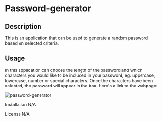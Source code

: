 # Password-generator

## Description
This is an application that can be used to generate a random password based on selected criteria.

## Usage
In this application can choose the length of the password and which characters you would like to be included in your password, eg. uppercase, lowercase, number or special characters. Once the characters have been selected, the password will appear in the box.
Here's a link to the webpage: 

![password-generator](https://user-images.githubusercontent.com/119257454/220938250-22a37bb1-4f01-4fc6-aaef-1c8cae684f52.PNG)


Installation
N/A

License
N/A
